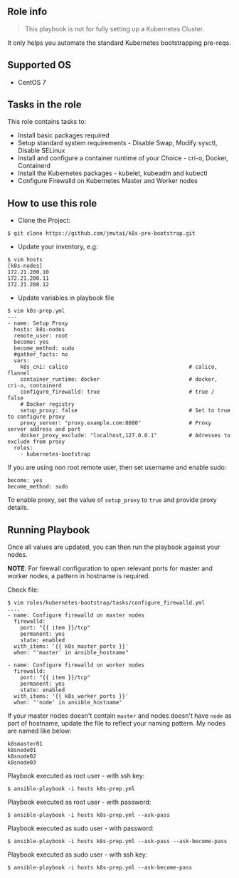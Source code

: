 ## Role info

> This playbook is not for fully setting up a Kubernetes Cluster.

It only helps you automate the standard Kubernetes bootstrapping pre-reqs.

## Supported OS

- CentOS 7

## Tasks in the role

This role contains tasks to:

- Install basic packages required
- Setup standard system requirements - Disable Swap, Modify sysctl, Disable SELinux
- Install and configure a container runtime of your Choice - cri-o, Docker, Containerd
- Install the Kubernetes packages - kubelet, kubeadm and kubectl
- Configure Firewalld on Kubernetes Master and Worker nodes

## How to use this role

- Clone the Project:

```
$ git clone https://github.com/jmutai/k8s-pre-bootstrap.git
```

- Update your inventory, e.g:

```
$ vim hosts
[k8s-nodes]
172.21.200.10
172.21.200.11
172.21.200.12
```

- Update variables in playbook file

```
$ vim k8s-prep.yml
---
- name: Setup Proxy
  hosts: k8s-nodes
  remote_user: root
  become: yes
  become_method: sudo
  #gather_facts: no
  vars:
    k8s_cni: calico                                      # calico, flannel
    container_runtime: docker                            # docker, cri-o, containerd
    configure_firewalld: true                            # true / false
    # Docker registry
    setup_proxy: false                                   # Set to true to configure proxy
    proxy_server: "proxy.example.com:8080"               # Proxy server address and port
    docker_proxy_exclude: "localhost,127.0.0.1"          # Adresses to exclude from proxy
  roles:
    - kubernetes-bootstrap
```

If you are using non root remote user, then set username and enable sudo:

```
become: yes
become_method: sudo
```

To enable proxy, set the value of `setup_proxy` to `true` and provide proxy details.

## Running Playbook

Once all values are updated, you can then run the playbook against your nodes.

**NOTE**: For firewall configuration to open relevant ports for master and worker nodes, a pattern in hostname is required.

Check file:

```
$ vim roles/kubernetes-bootstrap/tasks/configure_firewalld.yml
....
- name: Configure firewalld on master nodes
  firewalld:
    port: "{{ item }}/tcp"
    permanent: yes
    state: enabled
  with_items: '{{ k8s_master_ports }}'
  when: "'master' in ansible_hostname"

- name: Configure firewalld on worker nodes
  firewalld:
    port: "{{ item }}/tcp"
    permanent: yes
    state: enabled
  with_items: '{{ k8s_worker_ports }}'
  when: "'node' in ansible_hostname"
```

If your master nodes doesn't contain `master` and nodes doesn't have `node` as part of hostname, update the file to reflect your naming pattern. My nodes are named like below:

```
k8smaster01
k8snode01
k8snode02
k8snode03
```

Playbook executed as root user - with ssh key:

```
$ ansible-playbook -i hosts k8s-prep.yml
```

Playbook executed as root user - with password:

```
$ ansible-playbook -i hosts k8s-prep.yml --ask-pass
```

Playbook executed as sudo user - with password:

```
$ ansible-playbook -i hosts k8s-prep.yml --ask-pass --ask-become-pass
```

Playbook executed as sudo user - with ssh key:

```
$ ansible-playbook -i hosts k8s-prep.yml --ask-become-pass
```

